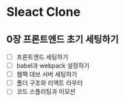 # Sleact Clone

## 0장 프론트엔드 초기 세팅하기
- [ ] 프론트엔드 세팅하기
- [ ] babel과 webpack 설정하기
- [ ] 웹팩 데브 서버 세팅하기
- [ ] 폴더 구조와 리액트 라우터
- [ ] 코드 스플리팅과 이모션
